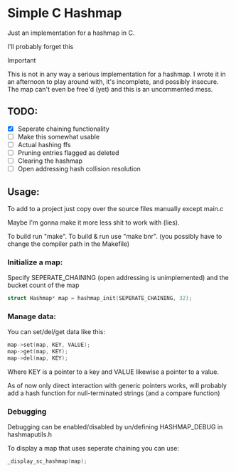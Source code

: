 
# Simple C Hashmap

Just an implementation for a hashmap in C.

I'll probably forget this

> [!IMPORTANT]
> This is not in any way a serious implementation for a hashmap.
> I wrote it in an afternoon to play around with, it's incomplete, and possibly insecure.
> The map can't even be free'd (yet) and this is an uncommented mess.

## TODO:
- [X] Seperate chaining functionality
- [ ] Make this somewhat usable
- [ ] Actual hashing ffs
- [ ] Pruning entries flagged as deleted
- [ ] Clearing the hashmap
- [ ] Open addressing hash collision resolution

## Usage:
To add to a project just copy over the source files manually except main.c

Maybe I'm gonna make it more less shit to work with (lies).

To build run "make". To build & run use "make bnr".
(you possibly have to change the compiler path in the Makefile)

### Initialize a map:
Specify SEPERATE_CHAINING (open addressing is unimplemented) and the bucket count of the map

```c
struct Hashmap* map = hashmap_init(SEPERATE_CHAINING, 32);
```

### Manage data:
You can set/del/get data like this:

```cpp
map->set(map, KEY, VALUE);
map->get(map, KEY);
map->del(map, KEY);
```

Where KEY is a pointer to a key and VALUE likewise a pointer to a value.

As of now only direct interaction with generic pointers works, will probably
add a hash function for null-terminated strings (and a compare function)


### Debugging
Debugging can be enabled/disabled by un/defining HASHMAP_DEBUG in hashmaputils.h

To display a map that uses seperate chaining you can use:

```c
_display_sc_hashmap(map);
```

